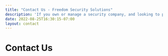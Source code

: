 ```yaml
---
title: "Contact Us - Freedom Security Solutions"
description: 'If you own or manage a security company, and looking to partner with a trusting security brokerage, contact us to learn more about how to get approved in the Freedom Security vendor portal.'
date: 2022-08-25T16:30:15-07:00
layout: contact
---
```


# Contact Us
